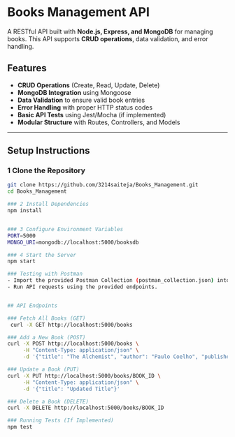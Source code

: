 # Books Management API

A RESTful API built with **Node.js, Express, and MongoDB** for managing books. This API supports **CRUD operations**, data validation, and error handling.

## Features

- **CRUD Operations** (Create, Read, Update, Delete)
- **MongoDB Integration** using Mongoose
- **Data Validation** to ensure valid book entries
- **Error Handling** with proper HTTP status codes
- **Basic API Tests** using Jest/Mocha (if implemented)
- **Modular Structure** with Routes, Controllers, and Models

---

## Setup Instructions

### 1️ **Clone the Repository**

```sh
git clone https://github.com/3214saiteja/Books_Management.git
cd Books_Management

### 2 Install Dependencies
npm install


### 3 Configure Environment Variables
PORT=5000
MONGO_URI=mongodb://localhost:5000/booksdb

### 4 Start the Server
npm start

### Testing with Postman
- Import the provided Postman Collection (postman_collection.json) into Postman.
- Run API requests using the provided endpoints.


## API Endpoints

### Fetch All Books (GET)
 curl -X GET http://localhost:5000/books

### Add a New Book (POST)
curl -X POST http://localhost:5000/books \
     -H "Content-Type: application/json" \
     -d '{"title": "The Alchemist", "author": "Paulo Coelho", "publishedDate": "1988-01-01", "genre": "Fiction"}'

### Update a Book (PUT)
curl -X PUT http://localhost:5000/books/BOOK_ID \
     -H "Content-Type: application/json" \
     -d '{"title": "Updated Title"}'

### Delete a Book (DELETE)
curl -X DELETE http://localhost:5000/books/BOOK_ID

### Running Tests (If Implemented)
npm test

```
